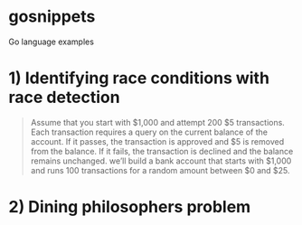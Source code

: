 # gosnippets
Go language  examples 


# 1) Identifying race conditions with race detection
>Assume that you start with $1,000 and attempt 200 $5 transactions. Each
transaction requires a query on the current balance of the account. If it passes, the
transaction is approved and $5 is removed from the balance. If it fails, the transaction is
declined and the balance remains unchanged.
we’ll build a bank account that starts with $1,000 and runs 100 transactions for a random amount between $0 and $25.


# 2) Dining philosophers problem

